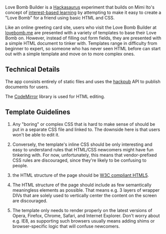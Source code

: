 Love Bomb Builder is a [Hackasaurus][] experiment that builds on Mimi Ito's concept of [interest-based learning][] by attempting to make it easy to create a "Love Bomb" for a friend using basic HTML and CSS.

Like an online greeting card site, users who visit the Love Bomb Builder at [lovebomb.me][] are presented with a variety of templates to base their Love Bomb on. However, instead of filling out form fields, they are presented with a simple HTML document to tinker with. Templates range in difficulty from beginner to expert, so someone who has never seen HTML before can start out with a simple template and move on to more complex ones.

## Technical Details

The app consists entirely of static files and uses the [hackpub][] API to publish documents for users.

The [CodeMirror][] library is used for HTML editing.

## Template Guidelines

1. Any "boring" or complex CSS that is hard to make sense of should be put in a separate CSS file and linked to. The downside here is that users won't be able to edit it.

2. Conversely, the template's inline CSS should be only interesting and easy to understand rules that HTML/CSS newcomers might have fun tinkering with. For now, unfortunately, this means that vendor-prefixed CSS rules are discouraged, since they're likely to be confusing to people.

3. the HTML structure of the page should be [W3C compliant HTML5][].

4. The HTML structure of the page should include as few semantically meaningless elements as possible. That means e.g. 3 layers of wrapper DIVs that are solely used to vertically center the content on the screen are discouraged.

5. The template only needs to render properly on the latest versions of Opera, Firefox, Chrome, Safari, and Internet Explorer. Don't worry about e.g. IE8, as supporting such browsers usually means adding shims or browser-specific logic that will confuse newcomers.

<!-- Links/footnotes begin here. -->

  [Hackasaurus]: http://hackasaurus.org
  [interest-based learning]: http://commonspace.wordpress.com/2011/09/27/friends-and-mentors/
  [lovebomb.me]: http://lovebomb.me
  [hackpub]: https://github.com/hackasaurus/hackpub
  [CodeMirror]: http://codemirror.net/
  [W3C compliant HTML5]: http://html5.validator.nu/
